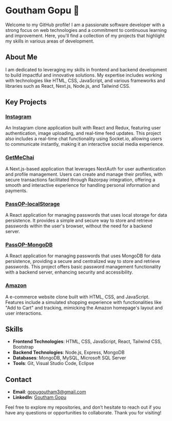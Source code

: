 # Goutham Gopu 👋

Welcome to my GitHub profile! I am a passionate software developer with a strong focus on web technologies and a commitment to continuous learning and improvement. Here, you'll find a collection of my projects that highlight my skills in various areas of development.

## About Me

I am dedicated to leveraging my skills in frontend and backend development to build impactful and innovative solutions. My expertise includes working with technologies like HTML, CSS, JavaScript, and various frameworks and libraries such as React, Next.js, Node.js, and Tailwind CSS.

## Key Projects

### [Instagram](https://github.com/GouthamGopu/Instagram)

An Instagram clone application built with React and Redux, featuring user authentication, image uploading, and real-time feed updates. This project also includes a real-time chat functionality using Socket.io, allowing users to communicate instantly, making it an interactive social media experience.

### [GetMeChai](https://github.com/GouthamGopu/GetMeChai)

A Next.js-based application that leverages NextAuth for user authentication and profile management. Users can create and manage their profiles, with secure transactions facilitated through Razorpay integration, offering a smooth and interactive experience for handling personal information and payments.

### [PassOP-localStorage](https://github.com/GouthamGopu/PassOP-localStorage)

A  React application for managing passwords that uses local storage for data persistence. It provides a simple and secure way to store and retrieve passwords within the user's browser, without the need for a backend server.

### [PassOP-MongoDB](https://github.com/GouthamGopu/PassOP-MongoDB)

A React application for managing passwords that uses MongoDB for data persistence, providing a secure and centralized way to store and retrieve passwords. This project offers basic password management functionality with a backend server, enhancing security and accessibility.

### [Amazon](https://github.com/GouthamGopu/Amazon)

A e-commerce website clone built with HTML, CSS, and JavaScript. Features include a simulated shopping experience with functionalities like "Add to Cart" and tracking, mimicking the Amazon homepage's layout and user interactions.


## Skills

- **Frontend Technologies**: HTML, CSS, JavaScript, React, Tailwind CSS, Bootstrap
- **Backend Technologies**: Node.js, Express, MongoDB
- **Databases**: MongoDB, MySQL, Microsoft SQL Server
- **Tools**: Git, Visual Studio Code, Eclipse

## Contact

- **Email**: [gopugoutham3@gmail.com](mailto:gopugoutham3@gmail.com)
- **LinkedIn**: [Goutham Gopu](https://www.linkedin.com/in/goutham-gopu/)

Feel free to explore my repositories, and don’t hesitate to reach out if you have any questions or opportunities to collaborate. Thank you for visiting!
